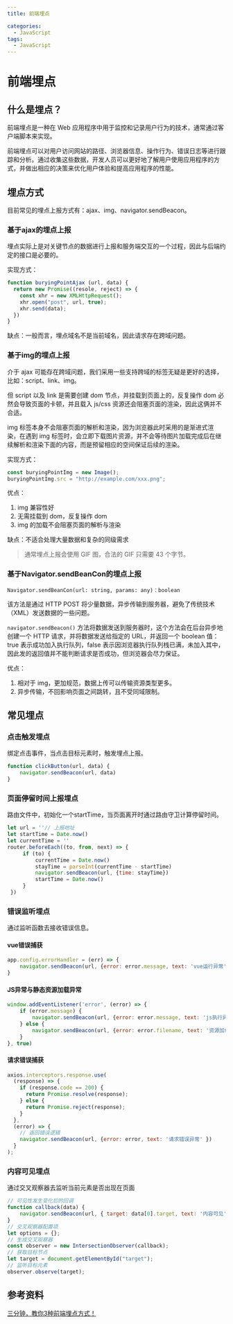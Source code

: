 ```yaml
---
title: 前端埋点

categories: 
  - JavaScript
tags:
  - JavaScript
---
```


# 前端埋点

## 什么是埋点？

前端埋点是一种在 Web 应用程序中用于监控和记录用户行为的技术，通常通过客户端脚本来实现。

前端埋点可以对用户访问网站的路径、浏览器信息、操作行为、错误日志等进行跟踪和分析。通过收集这些数据，开发人员可以更好地了解用户使用应用程序的方式，并做出相应的决策来优化用户体验和提高应用程序的性能。

## 埋点方式

目前常见的埋点上报方式有：ajax、img、navigator.sendBeacon。

### 基于ajax的埋点上报

埋点实际上是对关键节点的数据进行上报和服务端交互的一个过程，因此与后端约定的接口是必要的。

实现方式：

```js
function buryingPointAjax (url, data) {
  return new Promise((resole, reject) => {
    const xhr = new XMLHttpRequest();
    xhr.open("post", url, true);
    xhr.send(data);
  })
}
```

缺点：一般而言，埋点域名不是当前域名，因此请求存在跨域问题。

### 基于img的埋点上报

介于 ajax 可能存在跨域问题，我们采用一些支持跨域的标签无疑是更好的选择，比如：script、link、img。

但 script 以及 link 是需要创建 dom 节点，并挂载到页面上的，反复操作 dom 必然会导致页面的卡顿，并且载入 js/css 资源还会阻塞页面的渲染，因此这俩并不合适。

img 标签本身不会阻塞页面的解析和渲染，因为浏览器此时采用的是渐进式渲染，在遇到 img 标签时，会立即下载图片资源，并不会等待图片加载完成后在继续解析和渲染下面的内容，而是预留相应的空间保证后续的渲染。

实现方式：

```js
const buryingPointImg = new Image();
buryingPointImg.src = "http://example.com/xxx.png";
```

优点：

1. img 兼容性好
2. 无需挂载到 dom，反复操作 dom
3. img 的加载不会阻塞页面的解析与渲染

缺点：不适合处理大量数据和复杂的同级需求

> 通常埋点上报会使用 GIF 图，合法的 GIF 只需要 43 个字节。

### 基于Navigator.sendBeanCon的埋点上报

`Navigator.sendBeanCon(url: string, params: any)：boolean`

该方法是通过 HTTP POST 将少量数据，异步传输到服务器，避免了传统技术（XML）发送数据的一些问题。

`navigator.sendBeacon()` 方法将数据发送到服务器时，这个方法会在后台异步地创建一个 HTTP 请求，并将数据发送给指定的 URL，并返回一个 boolean 值：true 表示成功加入执行队列，false 表示因浏览器执行队列栈已满，未加入其中，因此发的返回值并不能判断请求是否成功，但浏览器会尽力保证。

优点：

1. 相对于 img，更加规范，数据上传可以传输资源类型更多。
2. 异步传输，不回影响页面之间跳转，且不受同域限制。

## 常见埋点

### 点击触发埋点

绑定点击事件，当点击目标元素时，触发埋点上报。

```js
function clickButton(url, data) {
    navigator.sendBeacon(url, data)
}
```

### 页面停留时间上报埋点

路由文件中，初始化一个startTime，当页面离开时通过路由守卫计算停留时间。

```js
let url = ''// 上报地址
let startTime = Date.now()
let currentTime = ''
router.beforeEach((to, from, next) => { 
     if (to) {
         currentTime = Date.now()
         stayTime = parseInt(currentTime - startTime)
         navigator.sendBeacon(url, {time: stayTime})
         startTime = Date.now()
     }
 })
```

### 错误监听埋点

通过监听函数去接收错误信息。

#### vue错误捕获

```js
app.config.errorHandler = (err) => { 
    navigator.sendBeacon(url, {error: error.message, text: 'vue运行异常' })
}
```

#### JS异常与静态资源加载异常

```js
window.addEventListener('error', (error) => { 
    if (error.message) { 
        navigator.sendBeacon(url, {error: error.message, text: 'js执行异常' })
    } else { 
        navigator.sendBeacon(url, {error: error.filename, text: '资源加载异常' })
    } 
}, true)
```

#### 请求错误捕获

```js
axios.interceptors.response.use(
  (response) => {
    if (response.code == 200) {
      return Promise.resolve(response);
    } else {
      return Promise.reject(response);
    }
  },
  (error) => {
    // 返回错误逻辑
    navigator.sendBeacon(url, {error: error, text: '请求错误异常' })
  }
);
```

### 内容可见埋点

通过交叉观察器去监听当前元素是否出现在页面

```js
// 可见性发生变化后的回调 
function callback(data) { 
    navigator.sendBeacon(url, { target: data[0].target, text: '内容可见' }) 
} 
// 交叉观察器配置项 
let options = {}; 
// 生成交叉观察器 
const observer = new IntersectionObserver(callback); 
// 获取目标节点 
let target = document.getElementById("target"); 
// 监听目标元素 
observer.observe(target);
```

## 参考资料

[三分钟，教你3种前端埋点方式！](https://mp.weixin.qq.com/s/yV35Fy1lGWbeH5AS97Hzjg)